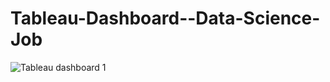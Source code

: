 # Tableau-Dashboard--Data-Science-Job

![Tableau dashboard 1](https://user-images.githubusercontent.com/103087042/186198130-db63e3cb-e8c7-4fb9-8348-037f9100be05.png)
